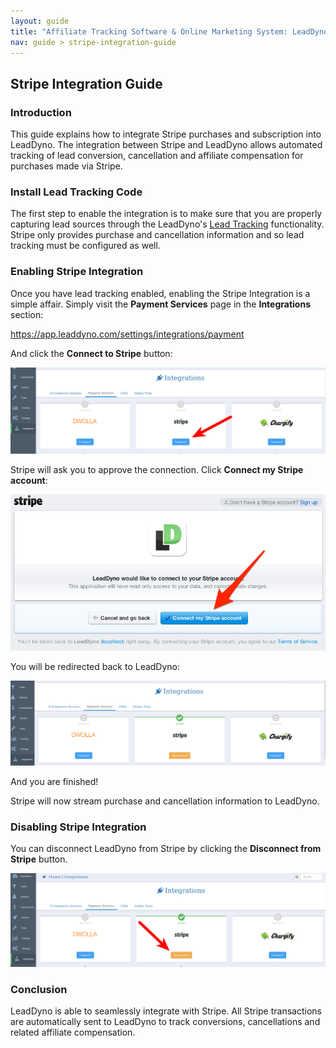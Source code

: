 ```yaml
---
layout: guide
title: "Affiliate Tracking Software & Online Marketing System: LeadDyno"
nav: guide > stripe-integration-guide
---
```


## Stripe Integration Guide

### Introduction

This guide explains how to integrate Stripe purchases and subscription into LeadDyno. The integration
between Stripe and LeadDyno allows automated tracking of lead conversion, cancellation and affiliate compensation
for purchases made via Stripe.

### Install Lead Tracking Code

The first step to enable the integration is to make sure that you are properly capturing lead sources through the
LeadDyno's [Lead Tracking](installation.html#lead_tracking) functionality.  Stripe only provides
purchase and cancellation information and so lead tracking must be configured as well.

### Enabling Stripe Integration

Once you have lead tracking enabled, enabling the Stripe Integration is a simple affair.  Simply visit the **Payment Services**
page in the **Integrations** section:

  https://app.leaddyno.com/settings/integrations/payment

And click the **Connect to Stripe** button:

![Recurly Plan Settings](img/stripe_connect.png)

Stripe will ask you to approve the connection.  Click **Connect my Stripe account**:

![Recurly Plan Settings](img/stripe_approve.png)

You will be redirected back to LeadDyno:

![Recurly Plan Settings](img/stripe_connected.png)

And you are finished!  

Stripe will now stream purchase and cancellation information to LeadDyno.

### Disabling Stripe Integration

You can disconnect LeadDyno from Stripe by clicking the **Disconnect from Stripe** button.

![Recurly Plan Settings](img/stripe_disconnect.png)

### Conclusion

LeadDyno is able to seamlessly integrate with Stripe. All Stripe transactions are automatically sent to LeadDyno to track conversions,
cancellations and related affiliate compensation.
